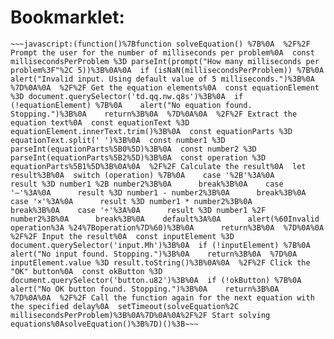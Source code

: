 # Bookmarklet:

```~~~javascript:(function()%7Bfunction solveEquation() %7B%0A  %2F%2F Prompt the user for the number of milliseconds per problem%0A  const millisecondsPerProblem %3D parseInt(prompt("How many milliseconds per problem%3F"%2C 5))%3B%0A%0A  if (isNaN(millisecondsPerProblem)) %7B%0A    alert("Invalid input. Using default value of 5 milliseconds.")%3B%0A  %7D%0A%0A  %2F%2F Get the equation elements%0A  const equationElement %3D document.querySelector('td.qq.nw.q8s')%3B%0A  if (!equationElement) %7B%0A    alert("No equation found. Stopping.")%3B%0A    return%3B%0A  %7D%0A%0A  %2F%2F Extract the equation text%0A  const equationText %3D equationElement.innerText.trim()%3B%0A  const equationParts %3D equationText.split(' ')%3B%0A  const number1 %3D parseInt(equationParts%5B0%5D)%3B%0A  const number2 %3D parseInt(equationParts%5B2%5D)%3B%0A  const operation %3D equationParts%5B1%5D%3B%0A%0A  %2F%2F Calculate the result%0A  let result%3B%0A  switch (operation) %7B%0A    case '%2B'%3A%0A      result %3D number1 %2B number2%3B%0A      break%3B%0A    case '–'%3A%0A      result %3D number1 - number2%3B%0A      break%3B%0A    case '×'%3A%0A      result %3D number1 * number2%3B%0A      break%3B%0A    case '÷'%3A%0A      result %3D number1 %2F number2%3B%0A      break%3B%0A    default%3A%0A      alert(%60Invalid operation%3A %24%7Boperation%7D%60)%3B%0A      return%3B%0A  %7D%0A%0A  %2F%2F Input the result%0A  const inputElement %3D document.querySelector('input.Mh')%3B%0A  if (!inputElement) %7B%0A    alert("No input found. Stopping.")%3B%0A    return%3B%0A  %7D%0A  inputElement.value %3D result.toString()%3B%0A%0A  %2F%2F Click the "OK" button%0A  const okButton %3D document.querySelector('button.u82')%3B%0A  if (!okButton) %7B%0A    alert("No OK button found. Stopping.")%3B%0A    return%3B%0A  %7D%0A%0A  %2F%2F Call the function again for the next equation with the specified delay%0A  setTimeout(solveEquation%2C millisecondsPerProblem)%3B%0A%7D%0A%0A%2F%2F Start solving equations%0AsolveEquation()%3B%7D)()%3B~~~```
